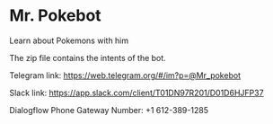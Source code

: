 # Mr. Pokebot
Learn about Pokemons with him

The zip file contains the intents of the bot.

Telegram link: https://web.telegram.org/#/im?p=@Mr_pokebot

Slack link: https://app.slack.com/client/T01DN97R201/D01D6HJFP37

Dialogflow Phone Gateway Number: +1 612-389-1285
